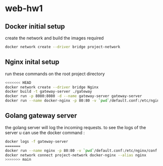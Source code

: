# web-hw1
## Docker initial setup
create the network and build the images required
```bash
docker network create --driver bridge project-network
```
## Nginx inital setup 
run these commands on the root project directory
```bash
<<<<<<< HEAD
docker network create --driver bridge Nginx
docker build -t gateway-server ./gateway
docker run -p 8080:8080 -d --name gateway-server gateway-server
docker run --name docker-nginx -p 80:80 -v `pwd`/default.conf:/etc/nginx/conf.d/default.conf -d nginx
```

## Golang gateway server
the golang server will log the incoming requests.
to see the logs of the server u can use the docker command :
```bash
docker logs -f gateway-server
=======
docker run --name nginx -p 80:80 -v `pwd`/default.conf:/etc/nginx/conf.d/default.conf -d nginx
docker network connect project-network docker-nginx --alias nginx
>>>>>>> main
```